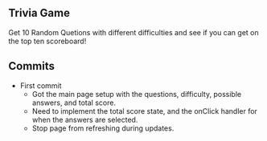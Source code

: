 ## Trivia Game

Get 10 Random Quetions with different difficulties and see if you can get on the top ten scoreboard!

## Commits

- First commit
    - Got the main page setup with the questions, difficulty, possible answers, and total score.
    - Need to implement the total score state, and the onClick handler for when the answers are selected.
    - Stop page from refreshing during updates.
